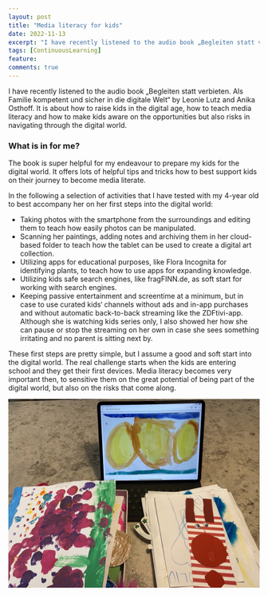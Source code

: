 ```yaml
---
layout: post
title: "Media literacy for kids"
date: 2022-11-13
excerpt: "I have recently listened to the audio book „Begleiten statt verbieten. Als Familie kompetent und sicher in die digitale Welt“ by Leonie Lutz and Anika Osthoff. It is about how to raise kids in the digital age, how to teach media literacy and how to make kids aware on the opportunities but also risks in navigating through the digital world."
tags: [ContinuousLearning]
feature:
comments: true
---
```


I have recently listened to the audio book „Begleiten statt verbieten. Als Familie kompetent und sicher in die digitale Welt“ by Leonie Lutz and Anika Osthoff. It is about how to raise kids in the digital age, how to teach media literacy and how to make kids aware on the opportunities but also risks in navigating through the digital world.

### What is in for me?
The book is super helpful for my endeavour to prepare my kids for the digital world. It offers lots of helpful tips and tricks how to best support kids on their journey to become media literate. 

In the following a selection of activities that I have tested with my 4-year old to best accompany her on her first steps into the digital world:
* Taking photos with the smartphone from the surroundings and editing them to teach how easily photos can be manipulated.
* Scanning her paintings, adding notes and archiving them in her cloud-based folder to teach how the tablet can be used to create a digital art collection.
* Utilizing apps for educational purposes, like Flora Incognita for identifying plants, to teach how to use apps for expanding knowledge. 
* Utilizing kids safe search engines, like fragFINN.de, as soft start for working with search engines.
* Keeping passive entertainment and screentime at a minimum, but in case to use curated kids‘ channels without ads and in-app purchases and without automatic back-to-back streaming like the ZDFtivi-app. Although she is watching kids series only, I also showed her how she can pause or stop the streaming on her own in case she sees something irritating and no parent is sitting next by.

These first steps are pretty simple, but I assume a good and soft start into the digital world. The real challenge starts when the kids are entering school and they get their first devices. Media literacy becomes very important then, to sensitive them on the great potential of being part of the digital world, but also on the risks that come along. 

![Digital art collection, 2022](../assets/img/5248EFBF-72FC-415E-BEA5-05B3884F42D0.jpeg)
